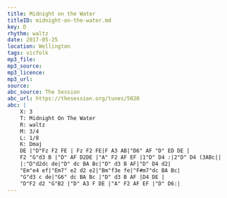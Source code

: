 ```yaml
---
title: Midnight on the Water
titleID: midnight-on-the-water.md
key: D
rhythm: waltz
date: 2017-05-25
location: Wellington 
tags: vicfolk 
mp3_file: 
mp3_source: 
mp3_licence: 
mp3_url: 
source: 
abc_source: The Session
abc_url: https://thesession.org/tunes/5020
abc: |
    X: 3
    T: Midnight On The Water
    R: waltz
    M: 3/4
    L: 1/8
    K: Dmaj
    DE |"D"Fz F2 FE | Fz F2 FE|F A3 AB|"D6" AF "D" ED DE |
    F2 "G"d3 B |"D" AF D2DE |"A" F2 AF EF |1"D" D4 :|2"D" D4 (3ABc||
    |:"D"d2dc de|"D" dc BA Bc|"D" d3 B AF|"D" D4 d2|
    "Em"e4 ef|"Em7" e2 d2 e2|"Bm"f3e fe|"F#m7"dc BA Bc|
    "G"d3 c de|"G6" dc BA Bc |"D" d3 B AF |D4 DE |
    "D"F2 d2 "G"B2 |"D" A3 F DE |"A" F2 AF EF |"D" D6:|
---
```

